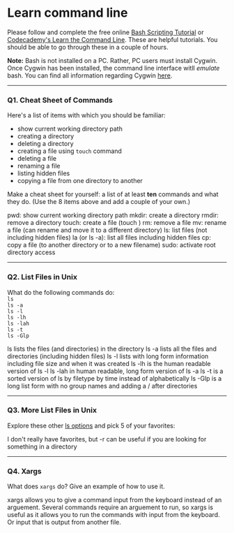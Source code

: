 # Learn command line

Please follow and complete the free online [Bash Scripting Tutorial](https://ryanstutorials.net/bash-scripting-tutorial/) or [Codecademy's Learn the Command Line](https://www.codecademy.com/learn/learn-the-command-line). These are helpful tutorials. You should be able to go through these in a couple of hours.

**Note:** Bash is not installed on a PC. Rather, PC users must install Cygwin. Once Cygwin has been installed, the command line interface witll _emulate_ bash. You can find all information regarding Cygwin [here](https://www.cygwin.com/).

---

### Q1.  Cheat Sheet of Commands  

Here's a list of items with which you should be familiar:  
* show current working directory path
* creating a directory
* deleting a directory
* creating a file using `touch` command
* deleting a file
* renaming a file
* listing hidden files
* copying a file from one directory to another

Make a cheat sheet for yourself: a list of at least **ten** commands and what they do.  (Use the 8 items above and add a couple of your own.)  


pwd: show current working directory path
mkdir: create a directory
rmdir: remove a directory
touch: create a file (touch <filename>)
rm: remove a file
mv: rename a file (can rename and move it to a different directory)
ls: list files (not including hidden files)
la (or ls -a): list all files including hidden files
cp: copy a file (to another directory or to a new filename) 
sudo: activate root directory access

---

### Q2.  List Files in Unix   

What do the following commands do:  
`ls`  
`ls -a`  
`ls -l`  
`ls -lh`  
`ls -lah`  
`ls -t`  
`ls -Glp`  

ls lists the files (and directories) in the directory
ls -a lists all the files and directories (including hidden files)
ls -l lists with long form information including file size and when it was created
ls -lh is the human readable version of ls -l
ls -lah in human readable, long form version of ls -a
ls -t is a sorted version of ls by filetype by time instead of alphabetically
ls -Glp is a long list form with no group names and adding a / after directories
 
---

### Q3.  More List Files in Unix  

Explore these other [ls options](http://www.techonthenet.com/unix/basic/ls.php) and pick 5 of your favorites:

I don't really have favorites, but -r can be useful if you are looking for something in a directory

---

### Q4.  Xargs   

What does `xargs` do? Give an example of how to use it.

xargs allows you to give a command input from the keyboard instead of an arguement. Several commands require an arguement to run, so xargs is useful as it allows you to run the commands with input from the keyboard. Or input that is output from another file.
 

